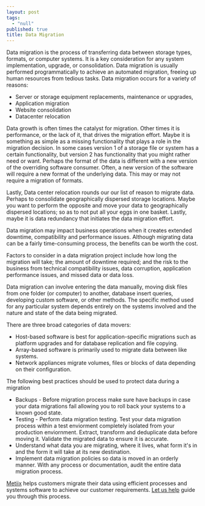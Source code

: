 ```yaml
---
layout: post
tags: 
  - "null"
published: true
title: Data Migration
---
```



Data migration is the process of transferring data between storage types, formats, or computer systems. It is a key consideration for any system implementation, upgrade, or consolidation. Data migration is usually performed programmatically to achieve an automated migration, freeing up human resources from tedious tasks. Data migration occurs for a variety of reasons:
- Server or storage equipment replacements, maintenance or upgrades, 
- Application migration
- Website consolidation
- Datacenter relocation

Data growth is often times the catalyst for migration.  Other times it is performance, or the lack of it, that drives the migration effort.  Maybe it is something as simple as a missing functionality that plays a role in the migration decision.  In some cases version 1 of a storage file or system has a certain functionality, but version 2 has functionality that you might rather need or want.  Perhaps the format of the data is different with a new version of the overriding software consumer.  Often, a new version of the software will require a new format of the underlying data.  This may or may not require a migration of formats.

Lastly, Data center relocation rounds our our list of reason to migrate data.  Perhaps to consolidate geographically dispersed storage locations.  Maybe you want to perform the opposite and move your data to geographically dispersed locations; so as to not put all your eggs in one basket. Lastly, maybe it is data redundancy that initiates the data migration effort.

Data migration may impact business operations when it creates extended downtime, compatibility and performance issues.  Although migrating data can be a fairly time-consuming process, the benefits can be worth the cost.

Factors to consider in a data migration project include how long the migration will take; the amount of downtime required; and the risk to the business from technical compatibility issues, data corruption, application performance issues, and missed data or data loss.

Data migration can involve entering the data manually, moving disk files from one folder (or computer) to another, database insert queries, developing custom software, or other methods. The specific method used for any particular system depends entirely on the systems involved and the nature and state of the data being migrated.

There are three broad categories of data movers:

- Host-based software is best for application-specific migrations such as platform upgrades and for database replication and file copying.
- Array-based software is primarily used to migrate data between like systems.
- Network appliances migrate volumes, files or blocks of data depending on their configuration.

The following best practices should be used to protect data during a migration
- Backups - Before migration process make sure have backups in case your data migrations fail allowing you to roll back your systems to a known good state.  
- Testing - Perform data migration testing.  Test your data migration process within a test enviorment completely isolated from your production enviornment. Extract, transform and deduplicate data before moving it.  Validate the migrated data to ensure it is accurate.
- Understand what data you are migrating, where it lives, what form it's in and the form it will take at its new destination.
- Implement data migration policies so data is moved in an orderly manner.  With any process or documentation, audit the entire data migration process.

[Metiix](http://www.metiix.com "Metiix data migration services") helps customers migrate their data using efficient processes and systems software to achieve our customer requirements.  [Let us help](http://www.metiix.com/contact-us "Contact Metiix data migration specialists") guide you through this process.
